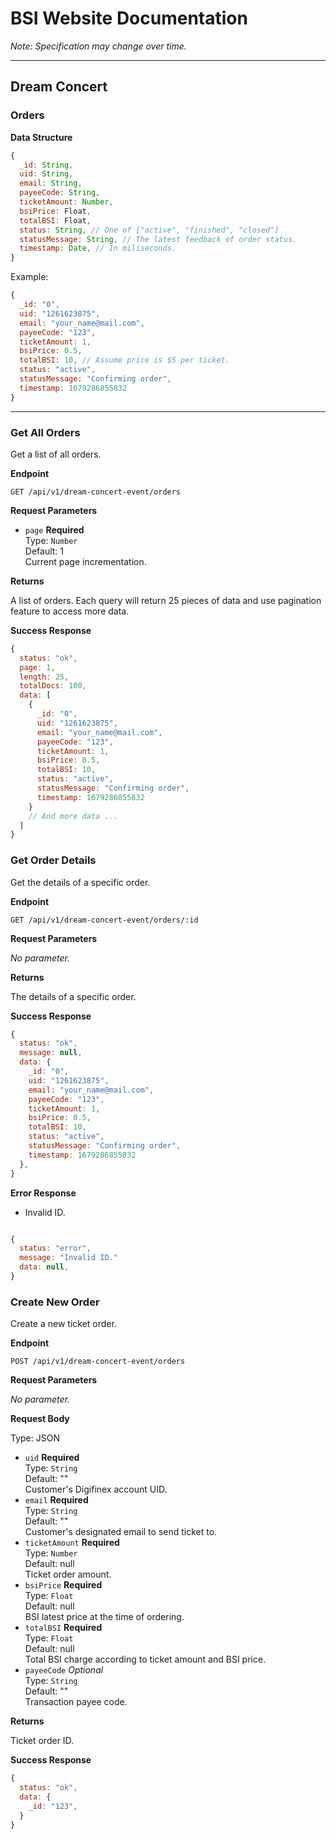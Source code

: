 # BSI Website Documentation

_Note: Specification may change over time._

---

## Dream Concert

### **Orders**

**Data Structure**

```js
{
  _id: String,
  uid: String,
  email: String,
  payeeCode: String,
  ticketAmount: Number,
  bsiPrice: Float,
  totalBSI: Float,
  status: String, // One of ["active", "finished", "closed"]
  statusMessage: String, // The latest feedback of order status.
  timestamp: Date, // In miliseconds.
}
```

Example:

```js
{
  _id: "0",
  uid: "1261623875",
  email: "your_name@mail.com",
  payeeCode: "123",
  ticketAmount: 1,
  bsiPrice: 0.5,
  totalBSI: 10, // Assume price is $5 per ticket.
  status: "active",
  statusMessage: "Confirming order",
  timestamp: 1679286855832
}
```

---

### **Get All Orders**

Get a list of all orders.

**Endpoint**

```
GET /api/v1/dream-concert-event/orders
```

**Request Parameters**

- `page` **Required**  
  Type: `Number`  
  Default: 1  
  Current page incrementation.

**Returns**

A list of orders. Each query will return 25 pieces of data and use pagination feature to access more data.

**Success Response**

```js
{
  status: "ok",
  page: 1,
  length: 25,
  totalDocs: 100,
  data: [
    {
      _id: "0",
      uid: "1261623875",
      email: "your_name@mail.com",
      payeeCode: "123",
      ticketAmount: 1,
      bsiPrice: 0.5,
      totalBSI: 10,
      status: "active",
      statusMessage: "Confirming order",
      timestamp: 1679286855832
    }
    // And more data ...
  ]
}
```

### **Get Order Details**

Get the details of a specific order.

**Endpoint**

```
GET /api/v1/dream-concert-event/orders/:id
```

**Request Parameters**

_No parameter._

**Returns**

The details of a specific order.

**Success Response**

```js
{
  status: "ok",
  message: null,
  data: {
    _id: "0",
    uid: "1261623875",
    email: "your_name@mail.com",
    payeeCode: "123",
    ticketAmount: 1,
    bsiPrice: 0.5,
    totalBSI: 10,
    status: "active",
    statusMessage: "Confirming order",
    timestamp: 1679286855832
  },
}
```

**Error Response**

- Invalid ID.

```js

{
  status: "error",
  message: "Invalid ID."
  data: null,
}
```

### **Create New Order**

Create a new ticket order.

**Endpoint**

```
POST /api/v1/dream-concert-event/orders
```

**Request Parameters**

_No parameter._

**Request Body**

Type: JSON

- `uid` **Required**  
  Type: `String`  
  Default: ""  
  Customer's Digifinex account UID.
- `email` **Required**  
  Type: `String`  
  Default: ""  
  Customer's designated email to send ticket to.
- `ticketAmount` **Required**  
  Type: `Number`  
  Default: null  
  Ticket order amount.
- `bsiPrice` **Required**  
  Type: `Float`  
  Default: null  
  BSI latest price at the time of ordering.
- `totalBSI` **Required**  
  Type: `Float`  
  Default: null  
  Total BSI charge according to ticket amount and BSI price.
- `payeeCode` _Optional_  
  Type: `String`  
  Default: ""  
  Transaction payee code.

**Returns**

Ticket order ID.

**Success Response**

```js
{
  status: "ok",
  data: {
    _id: "123",
  }
}
```
